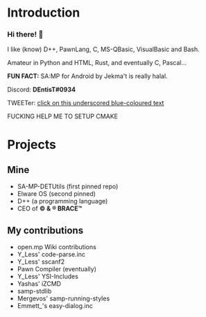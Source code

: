 # Introduction 
### Hi there! 👋

I like (know) D++, PawnLang, C, MS-QBasic, VisualBasic and Bash.

Amateur in Python and HTML, Rust, and eventually C, Pascal...

**FUN FACT:** SA:MP for Android by Jekma't is really halal.

Discord: **DEntisT#0934**

TWEETer: [click on this underscored blue-coloured text](https://twitter.com/stuborn_dentist)

FUCKING HELP ME TO SETUP CMAKE

# Projects
## Mine
- SA-MP-DETUtils (first pinned repo)
- Elware OS (second pinned)
- D++ (a programming language)
- CEO of **© & ® BRACE™**
## My contributions
- open.mp Wiki contributions
- Y_Less' code-parse.inc
- Y_Less' sscanf2
- Pawn Compiler (eventually)
- Y_Less' YSI-Includes
- Yashas' iZCMD
- samp-stdlib
- Mergevos' samp-running-styles
- Emmett_'s easy-dialog.inc

